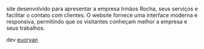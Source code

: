 site desenvolvido para apresentar a empresa Irmãos Rocha, seus serviços e facilitar o contato com clientes. O website fornece uma interface moderna e responsiva, permitindo que os visitantes conheçam melhor a empresa e seus trabalhos.

dev [euoryan](https://euoryan.com)